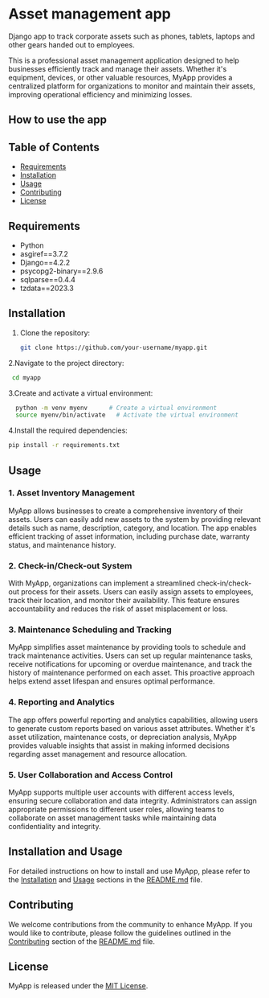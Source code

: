 # Asset management app
Django app to track corporate assets such as phones, tablets, laptops  and other gears handed out to employees.

This is a professional asset management application designed to help businesses efficiently track and manage their assets. Whether it's equipment, devices, or other valuable resources, MyApp provides a centralized platform for organizations to monitor and maintain their assets, improving operational efficiency and minimizing losses.

## How to use the app

## Table of Contents

- [Requirements](#requirements)
- [Installation](#installation)
- [Usage](#usage)
- [Contributing](#contributing)
- [License](#license)

## Requirements

- Python 
- asgiref==3.7.2
- Django==4.2.2
- psycopg2-binary==2.9.6
- sqlparse==0.4.4
- tzdata==2023.3


## Installation   

1. Clone the repository:

   ```bash
   git clone https://github.com/your-username/myapp.git


2.Navigate to the project directory:

 ```bash
  cd myapp     
```

3.Create and activate a virtual environment:

  ```bash
    python -m venv myenv      # Create a virtual environment
    source myenv/bin/activate   # Activate the virtual environment
```

4.Install the required dependencies:
  ```bash
  pip install -r requirements.txt
  ```


## Usage

### 1. Asset Inventory Management

MyApp allows businesses to create a comprehensive inventory of their assets. Users can easily add new assets to the system by providing relevant details such as name, description, category, and location. The app enables efficient tracking of asset information, including purchase date, warranty status, and maintenance history.

### 2. Check-in/Check-out System

With MyApp, organizations can implement a streamlined check-in/check-out process for their assets. Users can easily assign assets to employees, track their location, and monitor their availability. This feature ensures accountability and reduces the risk of asset misplacement or loss.

### 3. Maintenance Scheduling and Tracking

MyApp simplifies asset maintenance by providing tools to schedule and track maintenance activities. Users can set up regular maintenance tasks, receive notifications for upcoming or overdue maintenance, and track the history of maintenance performed on each asset. This proactive approach helps extend asset lifespan and ensures optimal performance.

### 4. Reporting and Analytics

The app offers powerful reporting and analytics capabilities, allowing users to generate custom reports based on various asset attributes. Whether it's asset utilization, maintenance costs, or depreciation analysis, MyApp provides valuable insights that assist in making informed decisions regarding asset management and resource allocation.

### 5. User Collaboration and Access Control

MyApp supports multiple user accounts with different access levels, ensuring secure collaboration and data integrity. Administrators can assign appropriate permissions to different user roles, allowing teams to collaborate on asset management tasks while maintaining data confidentiality and integrity.

## Installation and Usage

For detailed instructions on how to install and use MyApp, please refer to the [Installation](#installation) and [Usage](#usage) sections in the [README.md](README.md) file.

## Contributing

We welcome contributions from the community to enhance MyApp. If you would like to contribute, please follow the guidelines outlined in the [Contributing](#contributing) section of the [README.md](README.md) file.

## License

MyApp is released under the [MIT License](LICENSE).

